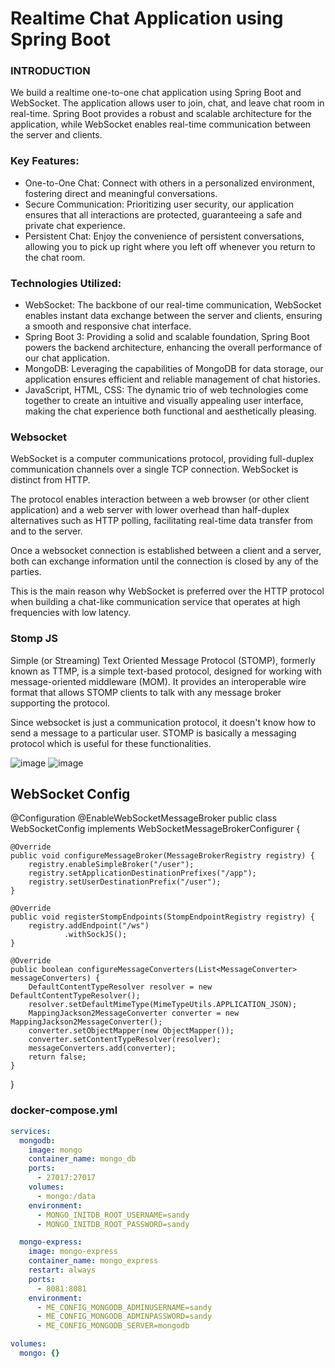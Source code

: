 # Realtime Chat Application using Spring Boot

###  INTRODUCTION 
We build a realtime one-to-one chat application using Spring Boot and WebSocket. The 
application allows user to join, chat, and leave chat room in real-time. Spring Boot provides a 
robust and scalable architecture for the application, while WebSocket enables real-time 
communication between the server and clients.  
### Key Features: 
-  One-to-One Chat: Connect with others in a personalized environment, fostering 
direct and meaningful conversations.
 -  Secure Communication: Prioritizing user security, our application ensures that all 
interactions are protected, guaranteeing a safe and private chat experience. 
-  Persistent Chat: Enjoy the convenience of persistent conversations, allowing you to 
pick up right where you left off whenever you return to the chat room. 
### Technologies Utilized: 
-  WebSocket: The backbone of our real-time communication, WebSocket enables 
instant data exchange between the server and clients, ensuring a smooth and 
responsive chat interface. 
-  Spring Boot 3: Providing a solid and scalable foundation, Spring Boot powers the 
backend architecture, enhancing the overall performance of our chat application. 
-  MongoDB: Leveraging the capabilities of MongoDB for data storage, our application 
ensures efficient and reliable management of chat histories. 
-  JavaScript, HTML, CSS: The dynamic trio of web technologies come together to 
create an intuitive and visually appealing user interface, making the chat experience 
both functional and aesthetically pleasing.

### Websocket
WebSocket is a computer communications protocol, providing full-duplex communication channels over a single TCP connection. WebSocket is distinct from HTTP.

The protocol enables interaction between a web browser (or other client application) and a web server with lower overhead than half-duplex alternatives such as HTTP polling, facilitating real-time data transfer from and to the server.

Once a websocket connection is established between a client and a server, both can exchange information until the connection is closed by any of the parties.

This is the main reason why WebSocket is preferred over the HTTP protocol when building a chat-like communication service that operates at high frequencies with low latency.

### Stomp JS
Simple (or Streaming) Text Oriented Message Protocol (STOMP), formerly known as TTMP, is a simple text-based protocol, designed for working with message-oriented middleware (MOM). It provides an interoperable wire format that allows STOMP clients to talk with any message broker supporting the protocol.

Since websocket is just a communication protocol, it doesn't know how to send a message to a particular user. STOMP is basically a messaging protocol which is useful for these functionalities.

  ![image](https://github.com/sandesh300/Real-Time-Chat-App/assets/92014891/a3368aad-fb65-4684-a167-79b54e7025ed)
  ![image](https://github.com/sandesh300/Real-Time-Chat-App/assets/92014891/dbbdbbd5-5a83-4af7-8fe4-7b1204a4e5c7)

## WebSocket Config
@Configuration
@EnableWebSocketMessageBroker
public class WebSocketConfig implements WebSocketMessageBrokerConfigurer {

    @Override
    public void configureMessageBroker(MessageBrokerRegistry registry) {
        registry.enableSimpleBroker("/user");
        registry.setApplicationDestinationPrefixes("/app");
        registry.setUserDestinationPrefix("/user");
    }

    @Override
    public void registerStompEndpoints(StompEndpointRegistry registry) {
        registry.addEndpoint("/ws")
                .withSockJS();
    }

    @Override
    public boolean configureMessageConverters(List<MessageConverter> messageConverters) {
        DefaultContentTypeResolver resolver = new DefaultContentTypeResolver();
        resolver.setDefaultMimeType(MimeTypeUtils.APPLICATION_JSON);
        MappingJackson2MessageConverter converter = new MappingJackson2MessageConverter();
        converter.setObjectMapper(new ObjectMapper());
        converter.setContentTypeResolver(resolver);
        messageConverters.add(converter);
        return false;
    }
}

### docker-compose.yml

```yaml
services:
  mongodb:
    image: mongo
    container_name: mongo_db
    ports:
      - 27017:27017
    volumes:
      - mongo:/data
    environment:
      - MONGO_INITDB_ROOT_USERNAME=sandy
      - MONGO_INITDB_ROOT_PASSWORD=sandy

  mongo-express:
    image: mongo-express
    container_name: mongo_express
    restart: always
    ports:
      - 8081:8081
    environment:
      - ME_CONFIG_MONGODB_ADMINUSERNAME=sandy
      - ME_CONFIG_MONGODB_ADMINPASSWORD=sandy
      - ME_CONFIG_MONGODB_SERVER=mongodb

volumes:
  mongo: {}


